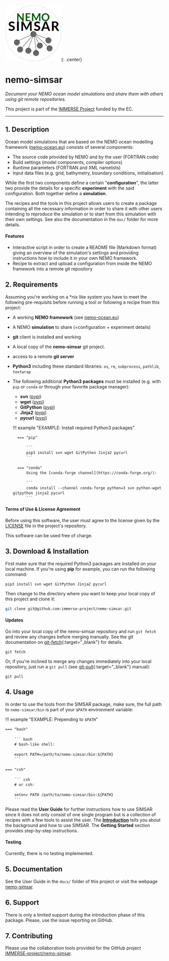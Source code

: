 ![simsar_logo](docs/img/simsar_logo.png){: .center}

# nemo-simsar

*Document your NEMO ocean model simulations and share them with others using git remote repositories.*

<!--//<img src="docs/img/simsar_ProcedureOverview.png" alt="simsar_ProcedureOverview"  />//-->

This project is part of the [IMMERSE Project](http://immerse-ocean.eu/) funded by the EC.

-----

## 1. Description

Ocean model simulations that are based on the NEMO ocean modelling framework ([nemo-ocean.eu](https://www.nemo-ocean.eu)) consists of several components:

* The source code provided by NEMO and by the user (FORTRAN code)
* Build settings (model components, compiler options)
* Runtime parameters (FORTRAN and XML namelists)
* Input data fIles (e.g. grid, bathymetry, boundary conditions, initialisation)

While the first two components define a certain "**configuration**", the latter two  provide the details for a specific **experiment** with the said configuration. Both together define a **simulation**.

<!--//<img src="docs/img/simsar_SimulationPackage.png" alt="simsar_SimulationPackage"  />//-->

The recipes and the tools in this project allows users to create a package containing all the necessary information in order to share it with other users intending to reproduce the simulation or to start from this simulation with their own settings.  See also the documentation in the `doc/` folder for more details.



#### Features

* Interactive script in order to create a README file (Markdown format) giving an overview of the simulation's settings and providing instructions how to include it in your own NEMO framework.
* Recipe to extract and upload a configuration from inside the NEMO framework into a remote git repository

## 2. Requirements

Assuming you're working on a *nix like system you have to meet the following pre-requisits before running a tool or following a recipe from this project:

* A working **NEMO framework** (see [nemo-ocean.eu](https://www.nemo-ocean.eu)) 
* A NEMO **simulation** to share (=configuration + experiment details)
* **git** client is installed and working
* A local copy of the **nemo-simsar** git project.
* access to a remote **git server**
* **Python3** including these standard libraries: `os`, `re`, `subprocess`, `pathlib`, `textwrap`
* The following additional **Python3 packages** must be installed (e.g. with `pip` or `conda` or  through your favorite package manager):
    * **svn** ([pypi](https://pypi.org/project/svn/))
    * **wget** ([pypi](https://pypi.org/project/wget/))
    * **GitPython** ([pypi](https://pypi.org/project/GitPython/))
    * **Jinja2** ([pypi](https://pypi.org/project/Jinja2/))
    * **pycurl** ([pypi](https://pypi.org/project/pycurl/))

    !!! example "EXAMPLE: Install required Python3 packages"

        === "pip"
        
            ```
            pip3 install svn wget GitPython Jinja2 pycurl 
            ```
        
        === "conda"
            Using the [conda-forge channel](https://conda-forge.org/):
            
            ```
            conda install --channel conda-forge python=3 svn python-wget gitpython jinja2 pycurl 
            ```



#### Terms of Use & License Agreement

Before using this software, the user must agree to the license given by the [LICENSE](LICENSE) file in the project's repository. 

This software can be used free of charge. 



## 3. Download & Installation

First make sure that the required Python3 packages are installed on your local machine. If you're using **pip** for example, you can run the following command:

```
pip3 install svn wget GitPython Jinja2 pycurl 
```

Then change to the directory where you want to keep your local copy of this project and clone it:

```bash
git clone git@github.com:immerse-project/nemo-simsar.git
```



#### Updates

Go into your local copy of the nemo-simsar repository and run `git fetch` and review any changes before merging manually. See the git documentation on [git-fetch](https://git-scm.com/docs/git-fetch){:target="_blank"} for details.

```
git fetch
```

Or, if you're inclined to merge any changes immediately into your local repository, just run a `git pull` (see [git-pull](https://git-scm.com/docs/git-pull){:target="_blank"} manual):

```
git pull
```





## 4. Usage

In order to use the tools from the SIMSAR package, make sure, the full path to `nemo-simsar/bin` is part of your `$PATH` environment variable:

!!! example "EXAMPLE: Prepending to <code>$PATH</code>"

    === "bash"
    
        ``` bash
        # bash-like shell:
        
        export PATH=/path/to/nemo-simsar/bin:${PATH}
        ```
    
    === "csh"
    
        ``` csh
        # or csh:
        
        setenv PATH /path/to/nemo-simsar/bin:${PATH}
        ```

Please read the **User Guide** for further instructions how to use SIMSAR since it does not only consist of one single program but is a collection of recipes with a few tools to assist the user. The **[Introduction](introduction.md)** tells you about the background and how to use SIMSAR. The **Getting Started** section provides step-by-step instructions. 



#### Testing

Currently, there is no testing implemented.



## 5. Documentation

See the User Guide in the `docs/` folder of this project or visit the webpage [nemo-simsar](https://mscheinert.github.io/simsar).



## 6. Support

There is only a limited support during the introduction phase of this package. Please, use the issue reporting on GitHub.



## 7. Contributing

Please use the collaboration tools provided for the GitHub project [IMMERSE-project/nemo-simsar](https://github.com/immerse-project/nemo-simsar).